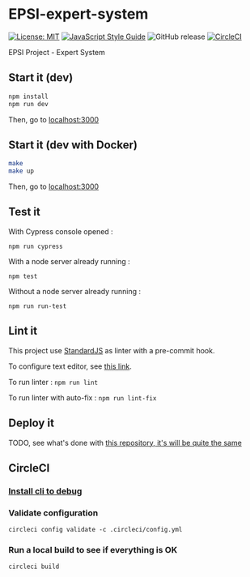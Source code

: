 # EPSI-expert-system

[![License: MIT](https://img.shields.io/badge/License-MIT-yellow.svg)](https://opensource.org/licenses/MIT) 
[![JavaScript Style Guide](https://img.shields.io/badge/code_style-standard-brightgreen.svg)](https://standardjs.com)
![GitHub release](https://img.shields.io/github/release/EPSIBordeaux/epsi-expert-system.svg)
[![CircleCI](https://circleci.com/gh/BinomeEPSI/epsi-expert-system.svg?style=svg)](https://circleci.com/gh/EPSIBordeaux/epsi-expert-system)

EPSI Project - Expert System

## Start it (dev)

```bash
npm install
npm run dev
```

Then, go to [localhost:3000](http://localhost:3000/)

## Start it (dev with Docker)

```bash
make
make up
```

Then, go to [localhost:3000](http://localhost:3000/)

## Test it

With Cypress console opened :

`npm run cypress`

With a node server already running :

`npm test`

Without a node server already running :

`npm run run-test`

## Lint it

This project use [StandardJS](https://standardjs.com) as linter with a pre-commit hook.

To configure text editor, see [this link](https://standardjs.com/#are-there-text-editor-plugins).

To run linter : `npm run lint`

To run linter with auto-fix : `npm run lint-fix`

## Deploy it

TODO, see what's done with [this repository, it's will be quite the same](https://github.com/sylvainmetayer/docker-betisier-tp)

## CircleCI

### [Install cli to debug](https://circleci.com/docs/2.0/local-cli/#installing-the-circleci-local-cli-on-macos-and-linux-distros)

### Validate configuration

`circleci config validate -c .circleci/config.yml`

### Run a local build to see if everything is OK

`circleci build`
